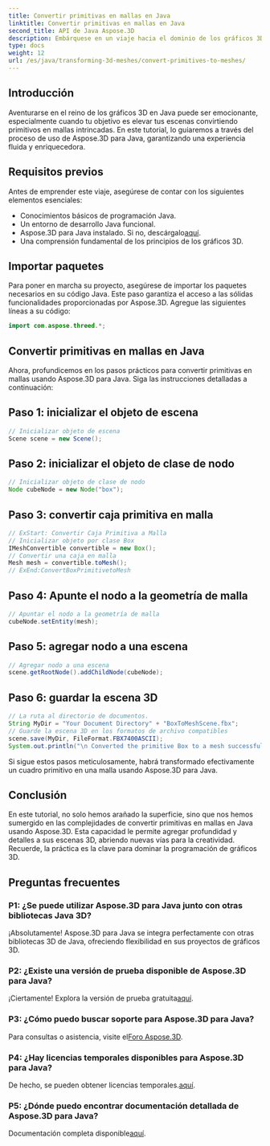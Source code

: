 ```yaml
---
title: Convertir primitivas en mallas en Java
linktitle: Convertir primitivas en mallas en Java
second_title: API de Java Aspose.3D
description: Embárquese en un viaje hacia el dominio de los gráficos 3D con Aspose.3D para Java convierta sin esfuerzo primitivos en mallas fascinantes. ¡Mejora tu experiencia de codificación ahora!
type: docs
weight: 12
url: /es/java/transforming-3d-meshes/convert-primitives-to-meshes/
---
```

## Introducción
Aventurarse en el reino de los gráficos 3D en Java puede ser emocionante, especialmente cuando tu objetivo es elevar tus escenas convirtiendo primitivos en mallas intrincadas. En este tutorial, lo guiaremos a través del proceso de uso de Aspose.3D para Java, garantizando una experiencia fluida y enriquecedora.
## Requisitos previos
Antes de emprender este viaje, asegúrese de contar con los siguientes elementos esenciales:
- Conocimientos básicos de programación Java.
- Un entorno de desarrollo Java funcional.
-  Aspose.3D para Java instalado. Si no, descárgalo[aquí](https://releases.aspose.com/3d/java/).
- Una comprensión fundamental de los principios de los gráficos 3D.
## Importar paquetes
Para poner en marcha su proyecto, asegúrese de importar los paquetes necesarios en su código Java. Este paso garantiza el acceso a las sólidas funcionalidades proporcionadas por Aspose.3D. Agregue las siguientes líneas a su código:
```java
import com.aspose.threed.*;
```
## Convertir primitivas en mallas en Java
Ahora, profundicemos en los pasos prácticos para convertir primitivas en mallas usando Aspose.3D para Java. Siga las instrucciones detalladas a continuación:
## Paso 1: inicializar el objeto de escena
```java
// Inicializar objeto de escena
Scene scene = new Scene();
```
## Paso 2: inicializar el objeto de clase de nodo
```java
// Inicializar objeto de clase de nodo
Node cubeNode = new Node("box");
```
## Paso 3: convertir caja primitiva en malla
```java
// ExStart: Convertir Caja Primitiva a Malla
// Inicializar objeto por clase Box
IMeshConvertible convertible = new Box();
// Convertir una caja en malla
Mesh mesh = convertible.toMesh();
// ExEnd:ConvertBoxPrimitivetoMesh
```
## Paso 4: Apunte el nodo a la geometría de malla
```java
// Apuntar el nodo a la geometría de malla
cubeNode.setEntity(mesh);
```
## Paso 5: agregar nodo a una escena
```java
// Agregar nodo a una escena
scene.getRootNode().addChildNode(cubeNode);
```
## Paso 6: guardar la escena 3D
```java
// La ruta al directorio de documentos.
String MyDir = "Your Document Directory" + "BoxToMeshScene.fbx";
// Guarde la escena 3D en los formatos de archivo compatibles
scene.save(MyDir, FileFormat.FBX7400ASCII);
System.out.println("\n Converted the primitive Box to a mesh successfully.\nFile saved at " + MyDir);
```
Si sigue estos pasos meticulosamente, habrá transformado efectivamente un cuadro primitivo en una malla usando Aspose.3D para Java.
## Conclusión
En este tutorial, no solo hemos arañado la superficie, sino que nos hemos sumergido en las complejidades de convertir primitivas en mallas en Java usando Aspose.3D. Esta capacidad le permite agregar profundidad y detalles a sus escenas 3D, abriendo nuevas vías para la creatividad. Recuerde, la práctica es la clave para dominar la programación de gráficos 3D.
## Preguntas frecuentes
### P1: ¿Se puede utilizar Aspose.3D para Java junto con otras bibliotecas Java 3D?
¡Absolutamente! Aspose.3D para Java se integra perfectamente con otras bibliotecas 3D de Java, ofreciendo flexibilidad en sus proyectos de gráficos 3D.
### P2: ¿Existe una versión de prueba disponible de Aspose.3D para Java?
 ¡Ciertamente! Explora la versión de prueba gratuita[aquí](https://releases.aspose.com/).
### P3: ¿Cómo puedo buscar soporte para Aspose.3D para Java?
 Para consultas o asistencia, visite el[Foro Aspose.3D](https://forum.aspose.com/c/3d/18).
### P4: ¿Hay licencias temporales disponibles para Aspose.3D para Java?
 De hecho, se pueden obtener licencias temporales.[aquí](https://purchase.aspose.com/temporary-license/).
### P5: ¿Dónde puedo encontrar documentación detallada de Aspose.3D para Java?
 Documentación completa disponible[aquí](https://reference.aspose.com/3d/java/).